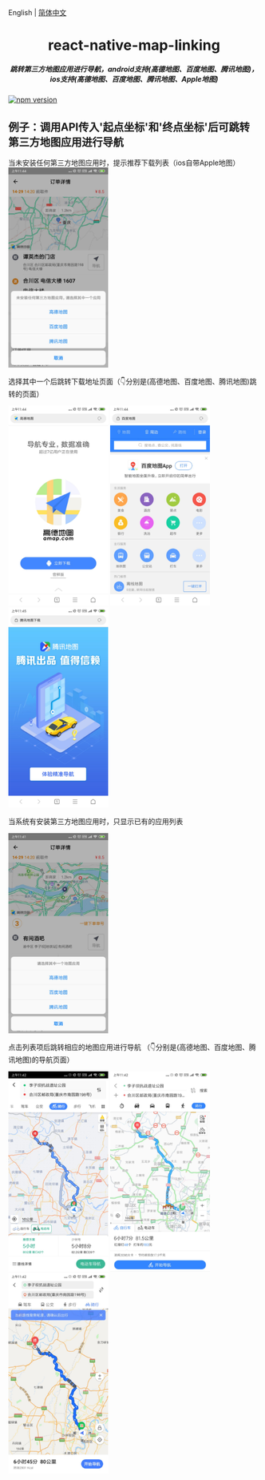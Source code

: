 English | [简体中文](./README.zh-CN.md)

<div align="center">

  # react-native-map-linking

  ##### 跳转第三方地图应用进行导航，android支持(高德地图、百度地图、腾讯地图)，ios支持(高德地图、百度地图、腾讯地图、Apple地图)

</div>

[![npm version](https://img.shields.io/npm/v/@iwubida/react-native-map-linking.svg?style=flat)](https://www.npmjs.com/package/@iwubida/react-native-map-linking)

## 例子：调用API传入'起点坐标'和'终点坐标'后可跳转第三方地图应用进行导航

当未安装任何第三方地图应用时，提示推荐下载列表（ios自带Apple地图）
<img src="/resource/android-no-map.jpg" height="400px">

选择其中一个后跳转下载地址页面（👇分别是(高德地图、百度地图、腾讯地图)跳转的页面）
<p float="left">

<img src="/resource/android-install-gaode.jpg" height="400px">

<img src="/resource/android-install-baidu.jpg" height="400px">

<img src="/resource/android-install-qq.jpg" height="400px">

</p>

当系统有安装第三方地图应用时，只显示已有的应用列表

<img src="/resource/android-list.jpg" height="400px">

点击列表项后跳转相应的地图应用进行导航 （👇分别是(高德地图、百度地图、腾讯地图)的导航页面）
<p float="left">

<img src="/resource/android-gaode.jpg" height="400px">

<img src="/resource/android-baidu.jpg" height="400px">

<img src="/resource/android-qq.jpg" height="400px">

</p>